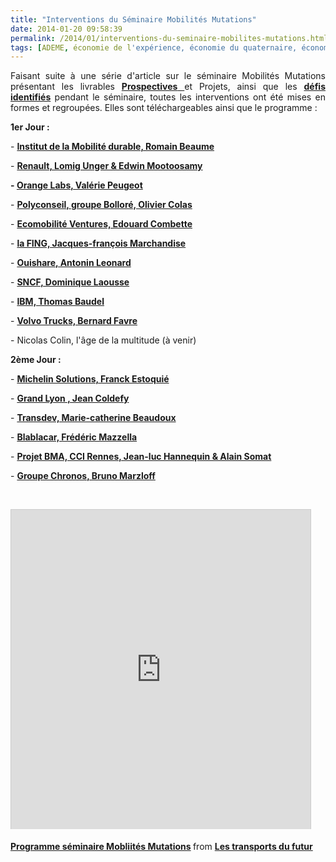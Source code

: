 ```yaml
---
title: "Interventions du Séminaire Mobilités Mutations"
date: 2014-01-20 09:58:39
permalink: /2014/01/interventions-du-seminaire-mobilites-mutations.html
tags: [ADEME, économie de l'expérience, économie du quaternaire, économie fonctionnalité, innovation, intelligence collective, open innovation, pensée complexe, plate-forme, Plateforme d'idées, Service de mobilité]
---
```


<p style="text-align: justify;">Faisant suite à une série d'article sur le séminaire Mobilités Mutations présentant les livrables <a href="https://gabrielplassat.github.io/transportsdufutur/2014/01/seminaire-mobilites-mutations-prospectives-2015-a-2065.html" target="_blank"><strong>Prospectives</strong> </a>et Projets, ainsi que les <a href="https://gabrielplassat.github.io/transportsdufutur/2013/12/mur-des-defis.html" target="_blank"><strong>défis identifiés</strong></a> pendant le séminaire, toutes les interventions ont été mises en formes et regroupées. Elles sont téléchargeables ainsi que le programme :</p> <p style="text-align: justify;"><strong>1er Jour : </strong></p> <p style="text-align: justify;">- <a href="http://fr.slideshare.net/transportsdufutur/1-imd-prez" target="_blank"><strong>Institut de la Mobilité durable, Romain Beaume</strong></a></p> <p style="text-align: justify;">- <a href="http://fr.slideshare.net/transportsdufutur/mobilits-mutations-jour-1-renault" target="_blank"><strong>Renault, Lomig Unger & Edwin Mootoosamy</strong></a></p> <p style="text-align: justify;"><strong>- <a href="http://fr.slideshare.net/transportsdufutur/mobilits-mutations-jour-1-orange-lab" target="_blank">Orange Labs, Valérie Peugeot</a></strong></p> <p style="text-align: justify;">- <a href="http://fr.slideshare.net/transportsdufutur/mobilits-mutations-jour-1-polyconseil" target="_blank"><strong>Polyconseil, groupe Bolloré, Olivier Colas</strong></a></p> <p style="text-align: justify;">- <a href="http://fr.slideshare.net/transportsdufutur/mobilits-mutations-jour-1-ecomobilit-ventures" target="_blank"><strong>Ecomobilité Ventures, Edouard Combette</strong></a></p> <p style="text-align: justify;">- <a href="http://fr.slideshare.net/transportsdufutur/mobilits-mutations-jour-1-la-fing" target="_blank"><strong>la FING, Jacques-françois Marchandise</strong></a></p> <p style="text-align: justify;">- <a href="http://fr.slideshare.net/transportsdufutur/mobilits-mutations-jour-1-ouishare" target="_blank"><strong>Ouishare, Antonin Leonard</strong></a></p> <p style="text-align: justify;">- <a href="http://fr.slideshare.net/transportsdufutur/7-sncf-prez" target="_blank"><strong>SNCF, Dominique Laousse</strong></a></p> <p style="text-align: justify;">- <a href="http://fr.slideshare.net/transportsdufutur/mobilits-mutations-jour-1-ibm" target="_blank"><strong>IBM, Thomas Baudel</strong></a></p> <p style="text-align: justify;">- <a href="http://fr.slideshare.net/transportsdufutur/mobilits-mutations-jour-1-volvo-renault-trucks" target="_blank"><strong>Volvo Trucks, Bernard Favre</strong></a></p> <p style="text-align: justify;">- Nicolas Colin, l'âge de la multitude (à venir)</p> <p style="text-align: justify;"><strong>2ème Jour : </strong></p> <p style="text-align: justify;">- <a href="http://fr.slideshare.net/transportsdufutur/1-michelin-solutionsprez" target="_blank"><strong>Michelin Solutions, Franck Estoquié</strong></a></p> <p style="text-align: justify;">- <a href="http://fr.slideshare.net/transportsdufutur/mobilits-mutations-jour-2-grand-lyon" target="_blank"><strong>Grand Lyon , Jean Coldefy</strong></a></p> <p style="text-align: justify;">- <a href="http://fr.slideshare.net/transportsdufutur/mobilits-mutations-jour-2-transdev" target="_blank"><strong>Transdev, Marie-catherine Beaudoux</strong></a></p> <p style="text-align: justify;">- <a href="http://fr.slideshare.net/transportsdufutur/mobilits-mutations-jour-2-blablacar" target="_blank"><strong>Blablacar, Frédéric Mazzella</strong></a></p> <p style="text-align: justify;">- <a href="http://fr.slideshare.net/transportsdufutur/mobilits-mutations-jour-2-bma" target="_blank"><strong>Projet BMA, CCI Rennes, Jean-luc Hannequin & Alain Somat</strong></a></p> <p style="text-align: justify;">- <a href="http://fr.slideshare.net/transportsdufutur/mobilits-mutations-jour-2" target="_blank"><strong>Groupe Chronos, Bruno Marzloff</strong></a></p> <p style="text-align: justify;"> </p> <p><iframe allowfullscreen="" frameborder="0" height="511" marginheight="0" marginwidth="0" scrolling="no" src="http://www.slideshare.net/slideshow/embed_code/30089809" style="border: 1px solid #CCC; border-width: 1px 1px 0; margin-bottom: 5px;" width="479"> </iframe></p> <div style="margin-bottom: 5px;"><strong> <a href="https://fr.slideshare.net/transportsdufutur/programme-sminaire-mobliits-mutations" target="_blank" title="Programme séminaire Mobliités Mutations">Programme séminaire Mobliités Mutations</a> </strong> from <strong><a href="http://www.slideshare.net/transportsdufutur" target="_blank">Les transports du futur</a></strong></div>
